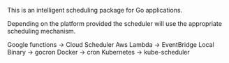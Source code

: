 This is an intelligent scheduling package for Go applications.

Depending on the platform provided the scheduler will use the appropriate scheduling mechanism.

Google functions -> Cloud Scheduler
Aws Lambda -> EventBridge
Local Binary -> gocron
Docker -> cron
Kubernetes -> kube-scheduler
